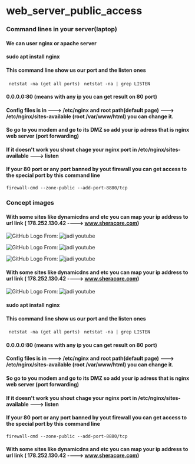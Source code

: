 # web_server_public_access
### Command lines in your server(laptop)
#### We can user nginx or apache server
#### sudo apt install nginx
#### This command line show us our port and the listen ones
``` netstat -na (get all ports)```
``` netstat -na | grep LISTEN```
#### 0.0.0.0:80 (means with any ip you can get result on 80 port)
#### Config files is in ---> /etc/nginx and root path(default page) ---> /etc/nginx/sites-available (root /var/www/html) you can change it.
#### So go to you modem and go to its DMZ so add your ip adress that is nginx web server (port forwarding)
#### If it doesn't work you shout chage your nginx port in /etc/nginx/sites-available ---> listen
#### If your 80 port or any port banned by yout firewall you can get access to the special port by this command line
``` firewall-cmd --zone-public --add-port-8880/tcp ```
### Concept images

#### With some sites like dynamicdns and etc you can map your ip address to url link ( 178.252.130.42 ----> www.sheracore.com)
![GitHub Logo](/images/webserver_1.png)
From: ![jadi youtube](https://www.youtube.com/watch?v=vWvGNzjHH10)

![GitHub Logo](/images/webserver_2.png)
From: ![jadi youtube](https://www.youtube.com/watch?v=vWvGNzjHH10)

![GitHub Logo](/images/webserver_3.png)
From: ![jadi youtube](https://www.youtube.com/watch?v=vWvGNzjHH10)

#### With some sites like dynamicdns and etc you can map your ip address to url link ( 178.252.130.42 ----> www.sheracore.com)
![GitHub Logo](/images/webserver_4.png)
From: ![jadi youtube](https://www.youtube.com/watch?v=vWvGNzjHH10)

#### sudo apt install nginx
#### This command line show us our port and the listen ones
``` netstat -na (get all ports)```
``` netstat -na | grep LISTEN```
#### 0.0.0.0:80 (means with any ip you can get result on 80 port)
#### Config files is in ---> /etc/nginx and root path(default page) ---> /etc/nginx/sites-available (root /var/www/html) you can change it.
#### So go to you modem and go to its DMZ so add your ip adress that is nginx web server (port forwarding)
#### If it doesn't work you shout chage your nginx port in /etc/nginx/sites-available ---> listen
#### If your 80 port or any port banned by yout firewall you can get access to the special port by this command line
``` firewall-cmd --zone-public --add-port-8880/tcp ```

#### With some sites like dynamicdns and etc you can map your ip address to url link ( 178.252.130.42 ----> www.sheracore.com)
